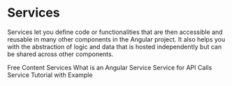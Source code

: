 # Services

Services let you define code or functionalities that are then accessible and reusable in many other components in the Angular project. It also helps you with the abstraction of logic and data that is hosted independently but can be shared across other components.

<ResourceGroupTitle>Free Content</ResourceGroupTitle>
<BadgeLink colorScheme='blue' badgeText='Official Website' href='https://angular.io/tutorial/toh-pt4'>Services</BadgeLink>
<BadgeLink colorScheme='yellow' badgeText='Read' href='https://www.javatpoint.com/what-is-an-angular-service'>What is an Angular Service</BadgeLink>
<BadgeLink colorScheme='yellow' badgeText='Read' href='https://www.knowledgehut.com/blog/web-development/make-api-calls-angular'>Service for API Calls</BadgeLink>
<BadgeLink colorScheme='yellow' badgeText='Read' href='https://www.positronx.io/angular-service-tutorial-with-example/'>Service Tutorial with Example</BadgeLink>
